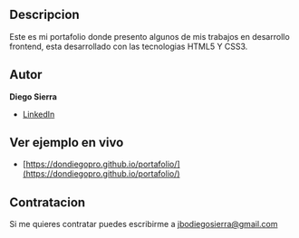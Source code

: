 ## Descripcion

Este es mi portafolio donde presento algunos de mis trabajos en desarrollo frontend, esta desarrollado con las tecnologias HTML5 Y CSS3.

## Autor

**Diego Sierra**

* [LinkedIn](https://www.linkedin.com/in/dondiegopro)

## Ver ejemplo en vivo

* [https://dondiegopro.github.io/portafolio/](https://dondiegopro.github.io/portafolio/)
  
## Contratacion
Si me quieres contratar puedes escribirme a jbodiegosierra@gmail.com



